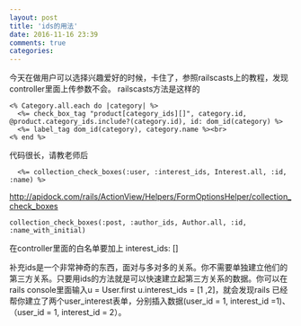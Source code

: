 ```yaml
---
layout: post
title: 'ids的用法'
date: 2016-11-16 23:39
comments: true
categories: 
---
```

今天在做用户可以选择兴趣爱好的时候，卡住了，参照railscasts上的教程，发现controller里面上传参数不会。
railscasts方法是这样的
```
<% Category.all.each do |category| %>
  <%= check_box_tag "product[category_ids][]", category.id, @product.category_ids.include?(category.id), id: dom_id(category) %>
  <%= label_tag dom_id(category), category.name %><br>
<% end %>
```
代码很长，请教老师后
```
  <%= collection_check_boxes(:user, :interest_ids, Interest.all, :id, :name) %>
```
http://apidock.com/rails/ActionView/Helpers/FormOptionsHelper/collection_check_boxes
```
collection_check_boxes(:post, :author_ids, Author.all, :id, :name_with_initial)
```
在controller里面的白名单要加上  interest_ids: []


补充ids是一个非常神奇的东西，面对与多对多的关系。你不需要单独建立他们的第三方关系。只要用ids的方法就是可以快速建立起第三方关系的数据。你可以在rails console里面输入u = User.first u.interest_ids = [1 ,2]，就会发现rails
已经帮你建立了两个user_interest表单，分别插入数据(user_id = 1, interest_id =1)、
（user_id = 1, interest_id = 2）。